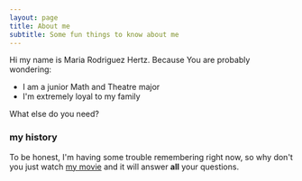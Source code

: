 ```yaml
---
layout: page
title: About me
subtitle: Some fun things to know about me
---
```


Hi my name is Maria Rodriguez Hertz. Because You are probably wondering:

- I am a junior Math and Theatre major
- I'm extremely loyal to my family

What else do you need?

### my history

To be honest, I'm having some trouble remembering right now, so why don't you just watch [my movie](http://en.wikipedia.org/wiki/The_Princess_Bride_%28film%29) and it will answer **all** your questions.
